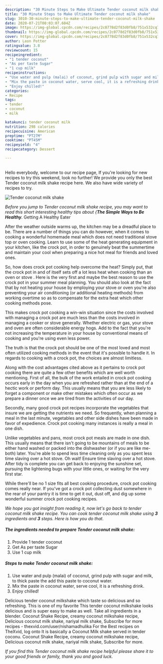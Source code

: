 ```yaml
---
description: "30 Minute Steps to Make Ultimate Tender coconut milk shake"
title: "30 Minute Steps to Make Ultimate Tender coconut milk shake"
slug: 3010-30-minute-steps-to-make-ultimate-tender-coconut-milk-shake
date: 2020-07-21T00:03:07.604Z
image: https://img-global.cpcdn.com/recipes/2c0778d2f83d0fb8/751x532cq70/tender-coconut-milk-shake-recipe-main-photo.jpg
thumbnail: https://img-global.cpcdn.com/recipes/2c0778d2f83d0fb8/751x532cq70/tender-coconut-milk-shake-recipe-main-photo.jpg
cover: https://img-global.cpcdn.com/recipes/2c0778d2f83d0fb8/751x532cq70/tender-coconut-milk-shake-recipe-main-photo.jpg
author: Leon Potter
ratingvalue: 3.8
reviewcount: 15
recipeingredient:
- "1 tender coconut"
- "As per taste Sugar"
- "1 cup milk"
recipeinstructions:
- "Use water and pulp (malai) of coconut, grind pulp with sugar and milk, to thick paste the add this paste to coconut water."
- "Mix the paste in coconut water, serve cool, it is a refreshing drink."
- "Enjoy chilled!"
categories:
- Recipe
tags:
- tender
- coconut
- milk

katakunci: tender coconut milk 
nutrition: 298 calories
recipecuisine: American
preptime: "PT27M"
cooktime: "PT45M"
recipeyield: "4"
recipecategory: Dessert

---
```

<br>
Hello everybody, welcome to our recipe page, If you're looking for new recipes to try this weekend, look no further! We provide you only the best Tender coconut milk shake recipe here. We also have wide variety of recipes to try.
<br>


![Tender coconut milk shake](https://img-global.cpcdn.com/recipes/2c0778d2f83d0fb8/751x532cq70/tender-coconut-milk-shake-recipe-main-photo.jpg)

<i>Before you jump to Tender coconut milk shake recipe, you may want to read this short interesting healthy tips about {<strong>The Simple Ways to Be Healthy</strong>.</i>
Getting A Healthy Eater


After the weather outside warms up, the kitchen may be a dreadful place to be. There are a number of things you can do however, when it comes to cooking a wonderful homemade meal which does not need traditional stove top or oven cooking. Learn to use some of the heat generating equipment in your kitchen, like the crock pot, in order to genuinely beat the summertime and maintain your cool when preparing a nice hot meal for friends and loved ones.

So, how does crock pot cooking help overcome the heat? Simply put, that the crock pot in and of itself sets off a lot less heat when cooking than an oven or stove . Here is the very first and maybe the best reason to use the crock pot in your summer meal planning. You should also look at the fact that by not heating your house by employing your stove or oven you're also preventing your air conditioning (or additional heating methods) from working overtime so as to compensate for the extra heat which other cooking methods pose.

This makes crock pot cooking a win-win situation since the costs involved with managing a crock pot are much less than the costs involved in managing a cooker or stove generally. Whether electric or gas, your stove and oven are often considerable energy hogs. Add to the fact that you're not increasing the temperature in your house by conventional means of cooking and you're using even less power.

 The truth is that the crock pot should be one of the most loved and most often utilized cooking methods in the event that it's possible to handle it. In regards to cooking with a crock pot, the choices are almost limitless.  



Along with the cost advantages cited above as it pertains to crock pot cooking there are quite a few other benefits which are well worth mentioning. First of all, the bulk of the work entailed in crock pot cooking occurs early in the day when you are refreshed rather than at the end of a hectic work or perform day. This usually means that you are less likely to forget a component or make other mistakes which often occur as we prepare a dinner once we are tired from the activities of our day.

Secondly, many good crock pot recipes incorporate the vegetables that insure we are getting the nutrients we need. So frequently, when planning a meal in the last minute, vegetables and other side dishes have been made in favor of expedience. Crock pot cooking many instances is really a meal in one dish.

 Unlike vegetables and pans, most crock pot meals are made in one dish. This usually means that there isn't going to be mountains of meals to be either hand washed or packed into the dishwasher (or if you are like me-both) later. You're able to spend less time cleaning only as you spent less time slaving over a hot stove. Oh wait! Ensure time slaving over a hot stove. After tidy is complete you can get back to enjoying the sunshine set, pursuing the lightening bugs with your little ones, or waiting for the very first star.

While there'll be no 1 size fits all best cooking procedure, crock pot cooking comes really near. If you've got a crock pot collecting dust somewhere in the rear of your pantry it is time to get it out, dust off, and dig up some wonderful summer crock pot cooking recipes.


<i>We hope you got insight from reading it, now let's go back to tender coconut milk shake recipe. You can cook tender coconut milk shake using <strong>3</strong> ingredients and <strong>3</strong> steps. Here is how you do that.
</i>

##### The ingredients needed to prepare Tender coconut milk shake:

1. Provide 1 tender coconut
1. Get As per taste Sugar
1. Use 1 cup milk


##### Steps to make Tender coconut milk shake:

1. Use water and pulp (malai) of coconut, grind pulp with sugar and milk, to thick paste the add this paste to coconut water.
1. Mix the paste in coconut water, serve cool, it is a refreshing drink.
1. Enjoy chilled!


Delicious tender coconut milkshake which taste so delicious and so refreshing. This is one of my favorite This tender coconut milkshake looks delicious and is super easy to make as well. Take all ingredients in a blender. Coconut Shake Recipe, creamy coconut milkshake recipe, Delicious coconut milk shake, nariyal milk shake, Subscribe for more recipes - thexvid.com/user/nishamadhulika For the Best recipes on TheXvid, log onto It is basically a Coconut Milk shake served in tender coconu. Coconut Shake Recipe, creamy coconut milkshake recipe, Delicious coconut milk shake, nariyal milk shake, Subscribe for more. 

<i>If you find this Tender coconut milk shake recipe helpful please share it to your good friends or family, thank you and good luck.</i>
